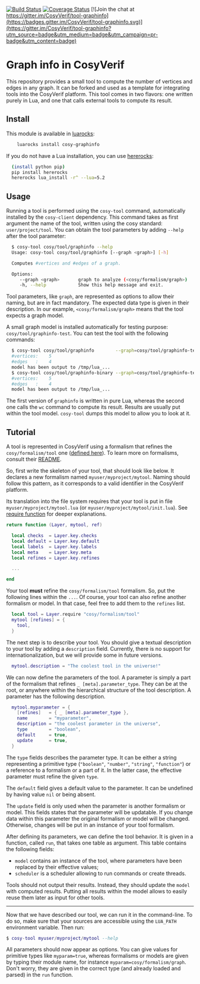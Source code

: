 [![Build Status](https://travis-ci.org/CosyVerif/tool-graphinfo.svg?branch=master)](https://travis-ci.org/CosyVerif/tool-graphinfo)
[![Coverage Status](https://coveralls.io/repos/CosyVerif/tool-graphinfo/badge.svg?branch=master&service=github)](https://coveralls.io/github/CosyVerif/tool-graphinfo?branch=master)
[![Join the chat at https://gitter.im/CosyVerif/tool-graphinfo](https://badges.gitter.im/CosyVerif/tool-graphinfo.svg)](https://gitter.im/CosyVerif/tool-graphinfo?utm_source=badge&utm_medium=badge&utm_campaign=pr-badge&utm_content=badge)

# Graph info in CosyVerif

This repository provides a small tool to compute the number of vertices and
edges in any graph.
It can be forked and used as a template for integrating tools into the
CosyVerif platform.
This tool comes in two flavors: one written purely in Lua, and one that calls
external tools to compute its result.

## Install

This module is available in [luarocks](https://luarocks.org):

```sh
    luarocks install cosy-graphinfo
```

If you do not have a Lua installation, you can use
[hererocks](https://github.com/mpeterv/hererocks):

```sh
  (install python pip)
  pip install hererocks
  hererocks lua_install -r^ --lua=5.2
```

## Usage

Running a tool is performed using the `cosy-tool` command, automatically
installed by the `cosy-client` dependency.
This command takes as first argument the name of the tool, written using the
cosy standard: `user/project/tool`.
You can obtain the tool parameters by adding `--help` after the tool parameter:

```sh
  $ cosy-tool cosy/tool/graphinfo --help
  Usage: cosy-tool cosy/tool/graphinfo [--graph <graph>] [-h]

  Computes #vertices and #edges of a graph.

  Options:
     --graph <graph>       graph to analyze (<cosy/formalism/graph>)
     -h, --help            Show this help message and exit.
```

Tool parameters, like `graph`, are represented as options to allow their naming,
but are in fact mandatory.
The expected data type is given in their description.
In our example, `<cosy/formalism/graph>` means that the tool expects a graph
model.

A small graph model is installed automatically for testing purpose:
`cosy/tool/graphinfo-test`.
You can test the tool with the following commands:

```sh
  $ cosy-tool cosy/tool/graphinfo        --graph=cosy/tool/graphinfo-test
  #vertices:	5
  #edges   :	4
  model has been output to /tmp/lua_...
  $ cosy-tool cosy/tool/graphinfo-binary --graph=cosy/tool/graphinfo-test
  #vertices:	5
  #edges   :	4
  model has been output to /tmp/lua_...
```

The first version of `graphinfo` is written in pure Lua, whereas the second
one calls the `wc` command to compute its result.
Results are usually put within the tool model.
`cosy-tool` dumps this model to allow you to look at it.

## Tutorial

A tool is represented in CosyVerif using a formalism that refines the
`cosy/formalism/tool` one
([defined here](https://github.com/CosyVerif/formalisms/blob/master/src/cosy/formalism/tool/init.lua)).
To learn more on formalisms, consult their
[README](https://github.com/CosyVerif/formalisms).

So, first write the skeleton of your tool, that should look like below.
It declares a new formalism named `myuser/myproject/mytool`.
Naming should follow this pattern, as it corresponds to a valid identifier
in the CosyVerif platform.

Its translation into the file system requires that your tool is put in file
`myuser/myproject/mytool.lua` (or `myuser/myproject/mytool/init.lua`).
See [require function](http://www.lua.org/pil/8.1.html) for deeper explanations.

```lua
return function (Layer, mytool, ref)

  local checks  = Layer.key.checks
  local default = Layer.key.default
  local labels  = Layer.key.labels
  local meta    = Layer.key.meta
  local refines = Layer.key.refines

  ...

end
```

Your tool **must** refine the `cosy/formalism/tool` formalism.
So, put the following lines within the `...`.
Of course, your tool can also refine another formalism or model.
In that case, feel free to add them to the `refines` list.

```lua
  local tool = Layer.require "cosy/formalism/tool"
  mytool [refines] = {
    tool,
  }
```

The next step is to describe your tool.
You should give a textual description to your tool by adding a `description`
field. Currently, there is no support for internationalization, but we will
provide some in future versions.

```lua
  mytool.description = "The coolest tool in the universe!"
```

We can now define the parameters of the tool.
A parameter is simply a part of the formalism that refines
`_ [meta].parameter_type`.
They can be at the root, or anywhere within the hierarchical structure of the
tool description.
A parameter has the following description.

```lua
  mytool.myparameter = {
    [refines]   = { _ [meta].parameter_type },
    name        = "myparameter",
    description = "the coolest parameter in the universe",
    type        = "boolean",
    default     = true,
    update      = true,
  }
```

The `type` fields describes the parameter type.
It can be either a string representing a primitive type
(``"boolean"``, ``"number"``, ``"string"``, ``"function"``) or a reference
to a formalism or a part of it.
In the latter case, the effective parameter must refine the given `type`.

The `default` field gives a default value to the parameter.
It can be undefined by having value `nil` or being absent.

The `update` field is only used when the parameter is another formalism or
model. This fields states that the parameter will be updatable. If you change
data within this parameter the original formalism or model will be changed.
Otherwise, changes will be put in an instance of your tool formalism.

After defining its parameters, we can define the tool behavior.
It is given in a function, called `run`, that takes one table as argument.
This table contains the following fields:

* `model` contains an instance of the tool, where parameters have been replaced
by their effective values;
* `scheduler` is a scheduler allowing to run commands or create threads.

Tools should not output their results. Instead, they should update the `model`
with computed results.
Putting all results within the model allows to easily reuse them later as input
for other tools.

***

Now that we have described our tool, we can run it in the command-line.
To do so, make sure that your sources are accessible using the `LUA_PATH`
environment variable. Then run:

```lua
$ cosy-tool myuser/myproject/mytool --help
```

All parameters should now appear as options.
You can give values for primitive types like `myparam=true`,
whereas formalisms or models are given by typing their module name,
for instance `myparam=cosy/formalism/graph`.
Don't worry, they are given in the correct type (and already loaded and parsed)
in the `run` function.
